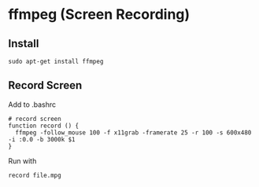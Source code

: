 # ffmpeg (Screen Recording)

## Install
```shell
sudo apt-get install ffmpeg
```

## Record Screen
Add to .bashrc
```shell
# record screen
function record () {
  ffmpeg -follow_mouse 100 -f x11grab -framerate 25 -r 100 -s 600x480 -i :0.0 -b 3000k $1
}
```

Run with

```shell
record file.mpg
```
